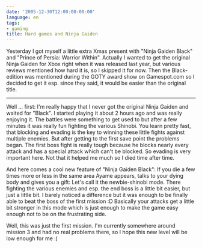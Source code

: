 ```yaml
---
date: '2005-12-30T12:00:00-00:00'
language: en
tags:
- gaming
title: Hard games and Ninja Gaiden
---
```



Yesterday I got myself a little extra Xmas present with "Ninja Gaiden Black" and "Prince of Persia: Warrior Within". Actually I wanted to get the original Ninja Gaiden for Xbox right when it was released last year, but various reviews mentioned how hard it is, so I skipped it for now. Then the Black-edition was mentioned during the GOTY award show on Gamespot.com so I decided to get it esp. since they said, it would be easier than the original title.



-------------------------------



Well ... first: I'm really happy that I never got the original Ninja Gaiden and waited for "Black". I started playing it about 2 hours ago and was really enjoying it. The battles were something to get used to but after a few minutes it was really fun fighting the various Shinobi. You learn pretty fast, that blocking and evading is the key to winning these little fights against multiple enemies. But after getting to the first save point the problems began. The first boss fight is really tough because he blocks nearly every attack and has a special attack which can't be blocked. So evading is very important here. Not that it helped me much so I died time after time. 

And here comes a cool new feature of "Ninja Gaiden Black": If you die a few times more or less in the same area Ayame appears, talks to your dying body and gives you a gift: Let's call it the newbie-shinobi mode. There fighting the various enemies and esp. the end boss is a little bit easier, but just a little bit. I barely noticed a difference but it was enough to be finally able to beat the boss of the first mission :D Basically your attacks get a little bit stronger in this mode which is just enough to make the game easy enough not to be on the frustrating side.

Well, this was just the first mission. I'm currently somewhere around mission 3 and had no real problems there, so I hope this new level will be low enough for me :)